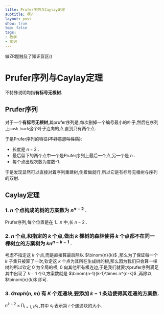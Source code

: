 ```yaml
---
title: Prufer序列与Caylay定理
subtitle: 啊?
layout: post
show: true
top: false
tags: 
- 数学
- 笔记
---
```


做ZR题触及了知识盲区()

# Prufer序列与Caylay定理

不特殊说明均指**有标号无根树**.

## Prufer序列

对于一个**有标号无根树**,其prufer序列是,每次删掉一个编号最小的叶子,然后在序列上`push_back`这个叶子连向的点,直到只有两个点.

于是Prufer序列的特征~~(不好意思叫性质)~~:
- 长度是 $n-2$ .
- 最后留下的两个点中一个是Prufer序列上最后一个点,另一个是 $n$ .
- 每个点出现次数为度数-1.

于是发现显然可以直接对着序列重建树,倒着做就行,所以它是有标号无根树与序列的双射.

## Caylay定理

### 1. $n$ 个点构成的树的方案数为 $n^{n-2}$ .

Prufer序列,每个位置是在 $1\ldots n$ 中,长 $n-2$ .

### 2. $n$ 个点,和指定的 $k$ 个点,做出 $k$ 棵树的森林使得 $k$ 个点都不在同一棵树立的方案树为 $kn^{n-k-1}$ .

考虑不指定这 $k$ 个点,而是直接算最后除以 $\binom{n}{k}$ ,那么为了保证每一个 $k$ 子集只被算了一次,钦定这 $k$ 个点为其所在生成树的根,那么因为我们只会算一棵树的所以钦定 $0$ 为全局的根, $0$ 向其他所有根连边,于是我们就要求prufer序列满足其中出现了 $k-1$ 个0,方案数就是 $\binom{n-1}{k-1}\times n^{n-k}$ ,再除以 $\binom{n}{k}$ 即可.

### 3. $Graph(n,m)$ 有 $K$ 个连通块,要添加 $k-1$ 条边使得其连通的方案数.

$n^{k-2}\times \prod_{i=1,k} s_i$ ,其中 $s_i$ 表示第 $i$ 个连通块的大小.